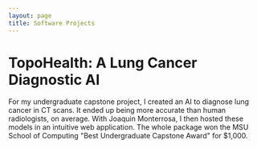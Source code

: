 ```yaml
---
layout: page
title: Software Projects
---
```


# TopoHealth: A Lung Cancer Diagnostic AI

For my undergraduate capstone project, I created an AI to diagnose lung cancer in CT 
scans. It ended up being more accurate than human radiologists, on average. With 
Joaquin Monterrosa, I then hosted these models in an intuitive web application. The 
whole package won the MSU School of Computing "Best Undergraduate Capstone Award" for
$1,000.
